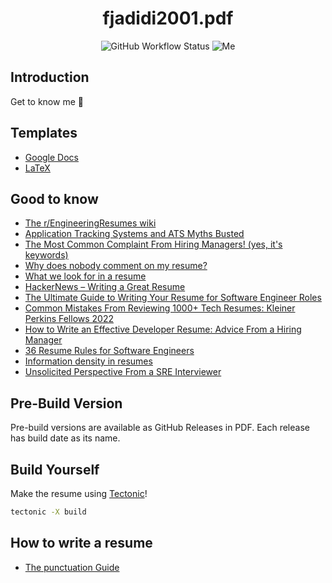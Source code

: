 <h1 align="center"> fjadidi2001.pdf </h1>

<p align="center">
  <img alt="GitHub Workflow Status" src="">
  <img alt="Me" src="https://img.shields.io/badge/me-parham-orange?style=for-the-badge">
</p>

## Introduction

Get to know me :dancer:

## Templates

- [Google Docs](https://www.reddit.com/r/EngineeringResumes/wiki/resumetemplates#wiki_google_docs)    
- [LaTeX](https://www.reddit.com/r/EngineeringResumes/wiki/resumetemplates#wiki_latex)

## Good to know

- [The r/EngineeringResumes wiki](https://www.reddit.com/r/EngineeringResumes/wiki/)
- [Application Tracking Systems and ATS Myths Busted](https://thetechresume.com/samples/ats-myths-busted)
- [The Most Common Complaint From Hiring Managers! (yes, it's keywords)](https://www.reddit.com/r/EngineeringResumes/comments/18v23ng/the_most_common_complaint_from_hiring_managers/)
- [Why does nobody comment on my resume?](https://www.reddit.com/r/EngineeringResumes/comments/16f36kl/software_why_does_nobody_comment_on_my_resume/)
- [What we look for in a resume](https://huyenchip.com/2023/01/24/what-we-look-for-in-a-candidate.html)
- [HackerNews – Writing a Great Resume](https://www.ycombinator.com/library/FB-writing-a-great-resume)
- [The Ultimate Guide to Writing Your Resume for Software Engineer Roles](https://archive.ph/Xmdqt)
- [Common Mistakes From Reviewing 1000+ Tech Resumes: Kleiner Perkins Fellows 2022](https://debarghyadas.com/writes/kpcb/)
- [How to Write an Effective Developer Resume: Advice From a Hiring Manager](https://stackoverflow.blog/2020/11/25/how-to-write-an-effective-developer-resume-advice-from-a-hiring-manager/)
- [36 Resume Rules for Software Engineers](https://www.nicksingh.com/posts/36-resume-rules-for-software-engineers)
- [Information density in resumes](https://evykassirer.github.io/playing-the-internship-game/1-Applying/resume_information_density/)
- [Unsolicited Perspective From a SRE Interviewer](https://www.reddit.com/r/ITCareerQuestions/comments/1346wln/)

## Pre-Build Version

Pre-build versions are available as GitHub Releases in PDF.
Each release has build date as its name.

## Build Yourself

Make the resume using [Tectonic](https://tectonic-typesetting.github.io/book/latest/index.html)!

```sh
tectonic -X build
```

## How to write a resume

- [The punctuation Guide](http://www.thepunctuationguide.com/index.html)
